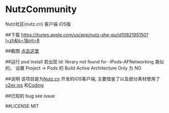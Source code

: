 # NutzCommunity
Nutz社区(nutz.cn) 客户端 iOS版

##下载
https://itunes.apple.com/us/app/nutz-she-qu/id1082195150?l=zh&ls=1&mt=8

##截图
[点击这里](https://nutz.cn/yvr/t/0s20d8k2jkgsood9g9in7sv6du)

##运行
pod install
若出现 ld: library not found for -lPods-AFNetworking 类似的， 设置 Project -> Pods 的 Build Active Architecture Only 为 NO

##说明
该项目是为[Nutz.cn](https://nutz.cn) 开发的iOS客户端, 主要借鉴了以及部分素材使用了[v2ex ios](https://github.com/singro/v2ex) 和[Coding](https://coding.net/u/coding/p/Coding-iOS/git)

##已知的 bug
see issue

##LICENSE
MIT
